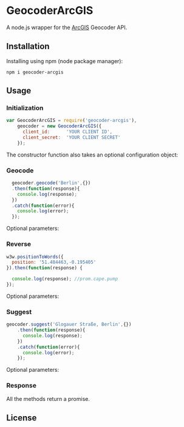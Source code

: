 # GeocoderArcGIS

A node.js wrapper for the [ArcGIS](https://developers.arcgis.com/features/geocoding/) Geocoder API.


## Installation

Installing using npm (node package manager):

    npm i geocoder-arcgis


## Usage ##

### Initialization ###
```javascript
var GeocoderArcGIS = require('geocoder-arcgis'),
    geocoder = new GeocoderArcGIS({
      client_id:      'YOUR CLIENT ID',
      client_secret:  'YOUR CLIENT SECRET'
    });
```

The constructor function also takes an optional configuration object:

### Geocode ###
```javascript
  geocoder.geocode('Berlin',{})
  .then(function(response){
    console.log(response);
  })
  .catch(function(error){
    console.log(error);
  });
```

Optional parameters:


### Reverse ###
```javascript
w3w.positionToWords({
  position: '51.484463,-0.195405'
}).then(function(response) {

  console.log(response); //prom.cape.pump
});
```

Optional parameters:


### Suggest ###
```javascript
geocoder.suggest('Glogauer Straße, Berlin',{})
    .then(function(response){
      console.log(response);
    })
    .catch(function(error){
      console.log(error);
    });
```

Optional parameters:



### Response ###

All the methods return a promise.

## License
